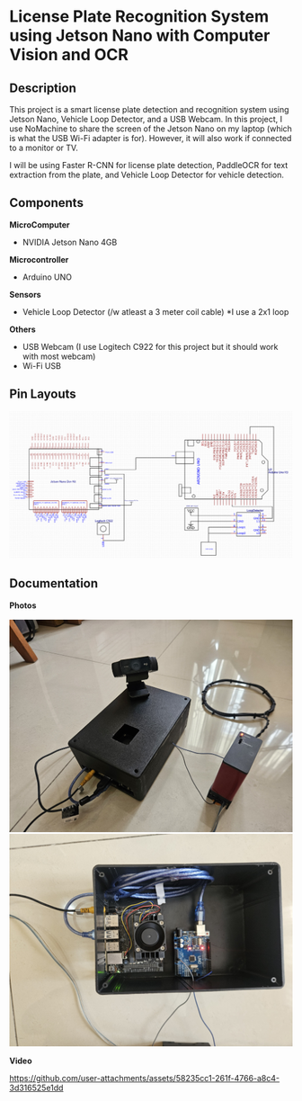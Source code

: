 # License Plate Recognition System using Jetson Nano with Computer Vision and OCR
## Description
This project is a smart license plate detection and recognition system using Jetson Nano, Vehicle Loop Detector, and a USB Webcam. In this project, I use NoMachine to share the screen of the Jetson Nano on my laptop (which is what the USB Wi-Fi adapter is for). However, it will also work if connected to a monitor or TV.
<br/>

I will be using Faster R-CNN for license plate detection, PaddleOCR for text extraction from the plate, and Vehicle Loop Detector for vehicle detection.
## Components
**MicroComputer**  
- NVIDIA Jetson Nano 4GB<br/>

**Microcontroller**
- Arduino UNO<br/>

**Sensors**

- Vehicle Loop Detector (/w atleast a 3 meter coil cable) *I use a 2x1 loop

**Others**  

- USB Webcam (I use Logitech C922 for this project but it should work with most webcam)
- Wi-Fi USB
## Pin Layouts
<img src="images/skematik wiring diagram.png">

## Documentation
**Photos**<br/>  
<img src="images/20250414_093248.jpg"><br/>
<img src="images/20250414_092830.jpg"><br/>


**Video**  

https://github.com/user-attachments/assets/58235cc1-261f-4766-a8c4-3d316525e1dd








